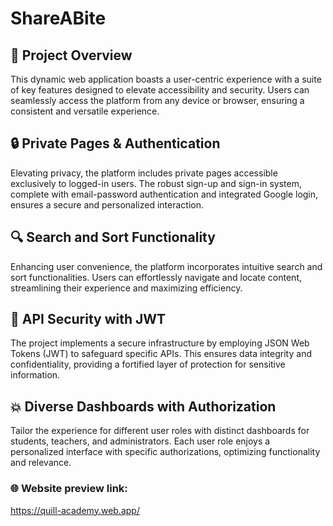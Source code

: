 # ShareABite

## 🚀 Project Overview

This dynamic web application boasts a user-centric experience with a suite of key features designed to elevate accessibility and security. Users can seamlessly access the platform from any device or browser, ensuring a consistent and versatile experience.

## 🔒 Private Pages & Authentication

Elevating privacy, the platform includes private pages accessible exclusively to logged-in users. The robust sign-up and sign-in system, complete with email-password authentication and integrated Google login, ensures a secure and personalized interaction.

## 🔍 Search and Sort Functionality

Enhancing user convenience, the platform incorporates intuitive search and sort functionalities. Users can effortlessly navigate and locate content, streamlining their experience and maximizing efficiency.

## 🔐 API Security with JWT

The project implements a secure infrastructure by employing JSON Web Tokens (JWT) to safeguard specific APIs. This ensures data integrity and confidentiality, providing a fortified layer of protection for sensitive information.

## 💥 Diverse Dashboards with Authorization

Tailor the experience for different user roles with distinct dashboards for students, teachers, and administrators. Each user role enjoys a personalized interface with specific authorizations, optimizing functionality and relevance.



### 🌐 Website preview link:
https://quill-academy.web.app/
